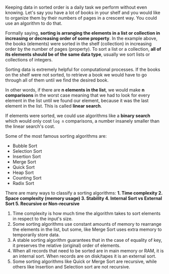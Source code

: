Keeping data in sorted order is a daily task we perform without even knowing. Let's say you have a lot of books in your shelf and you would like to organize them by their numbers of pages in a crescent way. You could use an algorithm to do that.

Formally saying, **sorting is arranging the elements in a list or collection in increasing or decreasing order of some property**. In the example above, the books (elements) were sorted in the shelf (collection) in increasing order by the number of pages (property). To sort a list or a collection, **all of its elements should be of the same data type**, usually we sort lists or collections of integers.

Sorting data is extremely helpful for computational processes. If the books on the shelf were not sorted, to retrieve a book we would have to go through all of them until we find the desired book.

In other words, if there are **n elements in the list**, we would make **n comparisons** in the worst case meaning that we had to look for every element in the list until we found our element, because it was the last element in the list. This is called **linear search**.

If elements were sorted, we could use algorithms like a **binary search** which would only cost `log n` comparisons, a number insanely smaller than the linear search's cost.

Some of the most famous sorting algorithms are:

- Bubble Sort
- Selection Sort
- Insertion Sort
- Merge Sort
- Quick Sort
- Heap Sort
- Counting Sort
- Radix Sort

There are many ways to classify a sorting algorithms: **1. Time complexity 2. Space complexity (memory usage) 3. Stability 4. Internal Sort vs External Sort 5. Recursive or Non-recursive**

1. Time complexity is how much time the algorithm takes to sort elements in respect to the input's size.
2. Some sorting algorithms use constant amounts of memory to rearrange the elements in the list, but some, like Merge Sort uses extra memory to temporarily store data.
3. A stable sorting algorithm guarantees that in the case of equality of key, it preserves the relative (original) order of elements.
4. When all records that need to be sorted are in main memory or RAM, it is an internal sort. When records are on disk/tapes it is an external sort.
5. Some sorting algorithms like Quick or Merge Sort are recursive, while others like Insertion and Selection sort are not recursive.